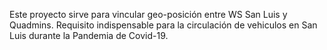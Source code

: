 Este proyecto sirve para vincular geo-posición entre WS San Luis y Quadmins.
Requisito indispensable para la circulación de vehiculos en San Luis durante la Pandemia de Covid-19.
